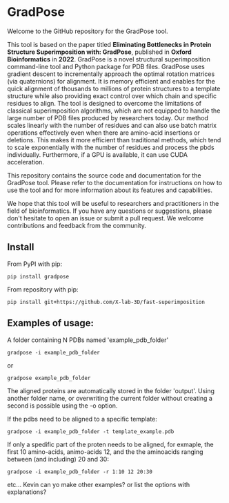 # GradPose

Welcome to the GitHub repository for the GradPose tool.

This tool is based on the paper titled **Eliminating Bottlenecks in Protein Structure Superimposition with: GradPose**, published in **Oxford Bioinformatics** in **2022**. GradPose is a novel structural superimposition command-line tool and Python package for PDB files. GradPose uses gradient descent to incrementally approach the optimal rotation matrices (via quaternions) for alignment.  It is memory efficient and enables for the quick alignment of thousands to millions of protein structures to a template structure while also providing exact control over which chain and specific residues to align. The tool is designed to overcome the limitations of classical superimposition algorithms, which are not equipped to handle the large number of PDB files produced by researchers today. Our method scales linearly with the number of residues and can also use batch matrix operations effectively even when there are amino-acid insertions or deletions. This makes it more efficient than traditional methods, which tend to scale exponentially with the number of residues and process the pbds individually. Furthermore, if a GPU is available, it can use CUDA acceleration.

This repository contains the source code and documentation for the GradPose tool. Please refer to the documentation for instructions on how to use the tool and for more information about its features and capabilities.

We hope that this tool will be useful to researchers and practitioners in the field of bioinformatics. If you have any questions or suggestions, please don't hesitate to open an issue or submit a pull request. We welcome contributions and feedback from the community.

## Install

From PyPI with pip:
    
```
pip install gradpose
```

From repository with pip:
    
```
pip install git+https://github.com/X-lab-3D/fast-superimposition
```

## Examples of usage:

A folder containing N PDBs named 'example_pdb_folder'

```
gradpose -i example_pdb_folder
```
or
```
gradpose example_pdb_folder
```
The aligned proteins are automatically stored in the folder 'output'. Using another folder name, or overwriting the current folder without creating a second is possible using the -o option. 


If the pdbs need to be aligned to a specific template:
```
gradpose -i example_pdb_folder -t template_example.pdb
```

If only a spedific part of the proten needs to be aligned, for exmaple, the first 10 amino-acids, animo-acids 12, and the the aminoacids ranging between (and including) 20 and 30:

```
gradpose -i example_pdb_folder -r 1:10 12 20:30
```

etc... Kevin can yo make other examples? or list the options with explanations?
